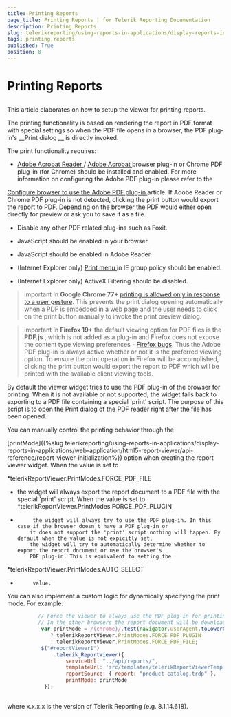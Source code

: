 ```yaml
---
title: Printing Reports
page_title: Printing Reports | for Telerik Reporting Documentation
description: Printing Reports
slug: telerikreporting/using-reports-in-applications/display-reports-in-applications/web-application/html5-report-viewer/printing-reports
tags: printing,reports
published: True
position: 8
---
```


# Printing Reports



## 

This article elaborates on how to setup the viewer for printing reports.
        


The printing functionality is based on rendering the report in PDF format with special settings so when
          the PDF file opens in a browser, the PDF plug-in's 
__Print dialog
__ is directly invoked.
        


The print functionality requires:


* [Adobe Acrobat Reader
](http://get.adobe.com/reader
)/
[Adobe Acrobat
](http://acrobat.adobe.com
)              browser plug-in or Chrome PDF plug-in (for Chrome) should be installed and enabled.
              For more information on configuring the Adobe PDF plug-in please refer to the
              
[Configure browser to use the Adobe PDF plug-in
](http://helpx.adobe.com/acrobat/kb/pdf-browser-plugin-configuration.html
) article.
              If Adobe Reader or Chrome PDF plug-in is not detected, clicking the print button would export the report to PDF.
              Depending on the browser the PDF would either open directly for preview or ask you to save it as a file.
            


* Disable any other PDF related plug-ins such as Foxit.


* JavaScript should be enabled in your browser.


* JavaScript should be enabled in Adobe Reader.


* (Internet Explorer only) 
[Print menu
](http://maximumpcguides.com/windows-7/disable-the-print-menu-in-internet-explorer/
)              in IE group policy should be enabled.
            


* (Internet Explorer only) ActiveX Filtering should be disabled.


>important In  __Google Chrome 77+__ [printing is allowed only in response to a user gesture](https://pdfium.googlesource.com/pdfium.git/+/2021804f1b414c97667c03d7ab19daf66f6a19ef).            This prevents the print dialog opening automatically when a PDF is embedded in a web page            and the user needs to click on the print button manually to invoke the print preview dialog.          


>important In  __Firefox 19+__  the default viewing option for PDF files is the  __PDF.js__ ,            which is not added as a plug-in and Firefox does not expose the content type viewing preferences - [Firefox bugs](https://bugzilla.mozilla.org/show_bug.cgi?id=840439).            Thus the Adobe PDF plug-in is always active whether or not it is the preferred viewing option.            To ensure the print operation in Firefox will be accomplished, clicking the print button would            export the report to PDF which will be printed with the available client viewing tools.          


By default the viewer widget tries to use the PDF plug-in of the browser for printing. When it is not available
          or not supported, the widget falls back to exporting to a PDF file containing a special 'print'
          script. The purpose of this script is to open the Print dialog of the PDF reader right after the file has been opened.
        


You can manually control the printing behavior through the
          
[printMode]({%slug telerikreporting/using-reports-in-applications/display-reports-in-applications/web-application/html5-report-viewer/api-reference/report-viewer-initialization%})
          option when creating the report viewer widget. When the value is set to
          
*telerikReportViewer.PrintModes.FORCE_PDF_FILE
* the widget
          will always export the report document to a PDF file with the special 'print'
          script. When the value is set to 
*telerikReportViewer.PrintModes.FORCE_PDF_PLUGIN
*          the widget will always try to use the PDF plug-in. In this case if the browser doesn't have a PDF plug-in or
          it does not support the 'print' script nothing will happen. By default when the value is not expicitly set,
          the widget will try to automatically determine whether to export the report document or use the browser's
          PDF plug-in. This is equivalent to setting the 
*telerikReportViewer.PrintModes.AUTO_SELECT
*          value.
        


You can also implement a custom logic for dynamically specifying the print mode. For example:


	
````js
          // Force the viewer to always use the PDF plug-in for printing in Chrome browser.
          // In the other browsers the report document will be downloaded as a PDF file:
           var printMode = /(chrome)/.test(navigator.userAgent.toLowerCase()) 
              ? telerikReportViewer.PrintModes.FORCE_PDF_PLUGIN 
              : telerikReportViewer.PrintModes.FORCE_PDF_FILE;
           $("#reportViewer1")
               .telerik_ReportViewer({
                   serviceUrl: "../api/reports/",
                   templateUrl: 'src/templates/telerikReportViewerTemplate-x.x.x.x.html',
                   reportSource: { report: "product catalog.trdp" },
                   printMode: printMode
            });
          
````




where x.x.x.x is the version of Telerik Reporting (e.g. 8.1.14.618).

